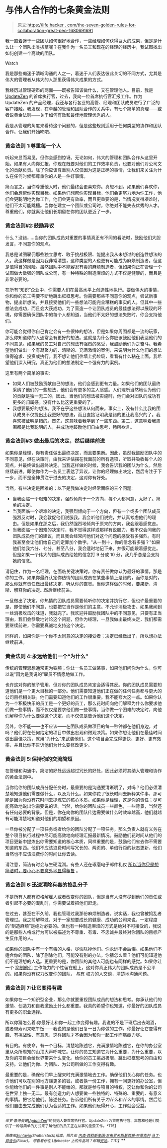 # 与伟人合作的七条黄金法则

> 原文:[https://life hacker . com/the-seven-golden-rules-for-collaboration-great-peo-1680691691](https://lifehacker.com/the-seven-golden-rules-for-collaborating-with-great-peo-1680691691)

我一直着迷于一些团队如何很好地合作，一些经理如何获得巨大的成果，但是是什么让一个团队出类拔萃呢？在我作为一名员工和现在的经理的经历中，我试图找出如何创建一个高效的团队。

Watch

我是那些痴迷于清晰沟通的人之一，着迷于人们表达彼此关切的不同方式，尤其是伟大的管理者从伟大的人那里获得伟大成果的方式。

我经历过管理硬币的两面——既被告知该做什么，又在管理他人。目前，我是 [UpdateZen](http://www.updatezen.com/) 的首席执行官，过去，我向一位首席执行官汇报工作。作为 UpdateZen 的产品经理，我还与各行各业的高管、经理和团队成员进行了广泛的客户接触。我发现，在卓越的管理和团队合作的关系中，有七个简单的真理——或者说黄金法则——关于如何有效和最佳地管理优秀的人。

我是从管理的角度来看待这个问题的，但是这些规则适用于任何类型的协作和团队合作。让我们开始吃吧。

### 黄金法则 1:尊重每一个人

听起来显而易见，但你会感到惊讶。无论如何，伟大的管理和团队合作从这里开始。如果有人向你汇报，你现在既要对他们的工作效率负责，也要对他们对公司文化的贡献负责。除了你应该尊重别人仅仅因为这是正确的事情，让我们来关注为什么在任何时候都尊重你的人是一件好事情。

简而言之，当你尊重他人时，他们最终会更喜欢你。真想不到。如果他们喜欢你，他们会想帮你实现目标。如果他们想帮你实现目标，他们会更努力地为你工作，他们会更聪明地为你工作，他们会更有效率，而且更重要的是，当情况变得艰难时，他们不太可能跳槽。当你在建立一个团队或公司时，你绝对不能失去优秀的人才。尊重他们，你就离让他们长期留在你的团队更近了一步。

### 黄金法则#2:鼓励异议

什么？没错……当你的团队成员对重要的事情真正有不同的看法时，鼓励他们大胆发言，不同意你的观点。

我总是试图雇佣那些独立思考、敢于挑战极限、能提出我从未想过的创造性想法的人。我这样做是因为我非常清楚，这种类型的人也更有可能成为麻烦制造者。但这是值得冒的风险。虽然团队中不能容忍有毒的麻烦制造者，但如果你正在管理一个试图做大做强的团队或公司，有一种特殊的制造麻烦的方式不仅是健康的，而且是非常必要的。

在所有“知识”企业中，你需要人们在最高水平上创造性地执行。要做伟大的事情，你和你的员工需要不断地跳出框框思考。你需要那些不同意你的观点，尝试新事物，提出新想法，并且接受他们的一些想法可能完全糟糕的事实的人。但其中一些想法会成功，而且会大获成功，为了营造一个让团队成员的最佳想法得以展现的环境，你需要确保团队中的每个人都知道，当他们不太好的想法失败时，你会支持他们。

你可能会觉得你自己肯定会有一些很棒的想法，但是如果你周围都是一流的玩家，那么你知道你的人通常会有更好的想法。这就是为什么你应该鼓励他们表达他们的不同意见。如果我的员工对自己的想法有强烈的感受，我鼓励他们为之奋斗。我希望他们做出一个有凝聚力的、清晰的、充满激情的案例，来说明为什么他们的想法值得追求、投资或执行。我不想让他们往墙上扔垃圾，看看有什么粘在上面。我希望他们深入研究，真正为他们的想法制定一个强有力的案例。

这里有两个简单的事实:

*   如果人们被鼓励贡献自己的想法，他们会感到更有力量。如果他们的团队最终采纳了他们的一些想法，他们会有更多的主人翁感。人们理所当然地认为他们的贡献是独一无二的，因此，当他们的想法被实施时，他们会对团队的成功有更多的归属感。没有什么比这更重要的了。
*   我想要最好的想法。我不在乎这些想法从何而来。事实上，没有什么比我的团队成员不仅提出比我更好的想法，而且直接证明我是错的更让我高兴的了。我喜欢被证明是错的。首先，这意味着我学到了一些东西。第二，这意味着我周围都是比我聪明的人，并成功地鼓励他们自由思考，畅所欲言。

### 黄金法则#3:做出最后的决定，然后继续前进

如果你是经理，你有责任做出最终决定，而且要果断。因此，虽然我鼓励团队中的不同意见，但在决策时，由我来评估摆在我面前的所有选项，听取并吸收每个人的观点，并最终做出最终决定。当我这样做的时候，我会告诉我的团队为什么，然后继续前进。即使你作为一名员工表达了异议，让你的经理做出决定，然后专注于下一步，而不是全神贯注于过去的决定，这对你有好处。

当然，有些决定是困难的；以下是我做决定时经常面临的三个问题:

*   当我面临一个艰难的决定，强烈倾向于一个方向，每个人都同意，太好了。简单的决定。
*   当我面临一个艰难的决定，我强烈倾向于一个方向，但有一个或多个团队成员强烈反对时，我会敦促他们说服我。我会听他们说完，并认真考虑他们的理由。但是如果在那之后，我仍然强烈地倾向于原来的方向，我会跟着感觉走。
*   当我面临一个困难的决定时，我不觉得这样或那样有说服力，我不仅会问我的团队成员他们的建议，而且我会经常问他们对这个问题的感受有多强烈。有时我甚至会让他们给自己的定罪加个数字。"从一到十，你的信念有多强？"如果他们给我六分、七分，甚至八分，我会适时地记下来，并很可能跟着感觉走。但是如果一个伟大的团队成员给她的信念打 9 分或 10 分，我几乎总是会支持她的信念。

请记住，作为一名经理，在面临关键决策时，你有责任做你认为最好的事情。那是你的工作。如果你最终认定你热情的团队成员在某些事情上是错的，而你是对的，那么你就有责任做出最终决定，听从你的直觉。当你这样做的时候，要果断、清晰、解释你的决定...然后继续前进。

一旦做出了决定，你热情的团队成员需要倾听你的决定并执行它，但也许最重要的是，即使他们不同意，也要把它当作是他们的主意。不允许消极攻击。如果我闻到一丝消极攻击的味道，我就完了。我欢迎并鼓励我团队中的不同意见，只要有正当理由，我们会恭敬地讨论这个问题，但作为经理，一旦我做出最终决定，我们都需要继续前进，你需要真诚地支持这个决定。

同样的，如果你是一个你不太同意的决定的接受者；决定已经做出了，所以想办法继续前进。

### 黄金法则 4:永远给他们一个“为什么”

传统的管理思想通常更为铁腕；你让一名员工做某事，如果他们问你为什么，你可以说“因为是我说的”雇员不情愿地做工作。

也许这对你的孩子管用，但对你的团队成员肯定会适得其反。你的团队成员需要知道他们是一个更大目标的一部分。他们需要知道他们正在做的任何任务都与更大的公司目标相关联。他们需要知道他们的工作很重要。我不能夸大这一点。如果你认为一个积极快乐的员工是一个更好的员工，那么花时间向他们解释为什么你要求他们做一些事情，而不仅仅是要求他们做一些事情。当你做一个困难的决定时，向他们解释你为什么要做这个决定，而不仅仅是告诉他们这个决定。

另外，你不能——也不应该——在团队成员做项目的每一秒钟都在他们身边，对吗？他们将在任何给定的项目中做出宏观和微观决策。如果你想让他们在最佳时间做出最佳决策，就用“为什么”来武装他们。这个项目会完成得更快、更好、更有效率，并且比你不告诉他们为什么要修改更少。

### 黄金法则 5:保持你的交流简短

在管理和沟通中，简洁的好处远远超过冗长的好处，因此必须将其纳入管理和协作的黄金法则中。

当你给你的团队成员分配任务时，最重要的是沟通要清晰明了，对吗？他们必须清楚地知道他们需要做什么，以及为什么。如果你花了很长时间去解释某件事，那可能是因为你没有花时间去提炼它的核心本质。如果你是经理，这是你的责任；尽可能高效地说出你需要说的话。当然，给你的团队成员一些颜色，一些背景，当然还有任何必要的背景。但是，你在向你的团队传达需要做什么时效率越高，他们就越有可能清楚地知道对他们的期望和原因。

一旦你被分配了一项任务或者给你的团队分配了一项任务，那么负责人就有义务在整个项目执行过程中尽可能高效地向经理汇报最新情况。鼓励他们花时间从他们的项目更新中提炼出你需要知道的核心本质，同样重要的是，鼓励他们省去你不需要知道的东西。他们不应该浪费时间写冗长的、两页的、单倍行距的状态更新，他们当然也不应该浪费你的时间让你去读。

请注意，简洁有时会与生硬混淆。有些人还在琢磨电子邮件礼仪 [所以当你只是想简洁时，要小心不要意外地显得粗鲁](https://lifehacker.com/how-can-i-communicate-better-at-the-office-1001505647) 。

### 黄金法则 6:迅速清除有毒的捣乱分子

不是所有人都有资格解雇人或者改变你的团队，但是当有人没有尽到他们的责任或者引起不必要的混乱时，你需要试着把他们赶走。

在过去，甚至在不久前，我也管理过我那份麻烦制造者。说实话，我也曾被捣乱者管理过。我之前解释过，对于一家想要成长的健康、成功的公司来说，一定程度的“制造麻烦”是绝对必要的。但也有一种制造麻烦的方式是绝对不可接受的，我说的是那些人格或行为可以被描述为不尊重、有毒、不忠诚并最终对你团队的目标产生反作用的人。

如果你的团队中有一个有毒的人格，尽快除掉他们。你永远不会后悔。如果他们不适合你的团队，除了删除他们，可能没有别的办法。你猜怎么着？他们可能知道他们不是理想的人选。更重要的是，你团队的其他人可能也有同样的感觉。如果你让一个 [抑制他们](https://lifehacker.com/how-do-i-deal-with-a-frustratingly-dumb-coworker-1484980658) 工作能力的个性留在船上，这对你真正伟大的团队成员是不公平的。如果你没有权力改变你的团队， [与有](http://lifehacker.com/your-boss-is-bad-for-you-why-bad-bosses-infect-your-li-5888886) 权力的人交谈，清楚地沟通问题。

### 黄金法则 7:让它变得有趣

如果你在一个知识型企业，那么你就要重视团队成员的想法和思考。你承认他们的激情、创造力和自我激励比什么都重要。我真的希望你也知道，你最好的团队成员有更多的职业选择。

所以你猜怎么着:你最好让和你一起工作变得有趣。我说的不是下班后出去喝酒，或者带寿司来吃午饭——我说的是他们日复一日为你做的工作。你最好让它变得有趣、有挑战性、有意思，这样团队才不会因为和你一起工作而筋疲力尽。

有目的。有使命。有一个目标，清楚地陈述它，充满激情地陈述它，在你的办公室里从众所周知的山顶大声呼喊它。让你的员工知道它为什么重要，为什么重要，以及你的项目会给世界带来什么变化。给你的员工挑战极限、跳出框框思考的自由和支持。让他们为你、为团队、为公司所做的工作变得有趣。

最重要的是，确保他们早上醒来时充满激情地去工作。确保他们关心你的任务。也许他们可以在别的地方赚更多的钱，或者换一份工作，拥有一间更好的办公室，但你能给他们的一件事是别人不能给的，那就是参与项目的特权，这让你和你的公司在世界上独一无二。最有创造力的人想要做一些独特的、特殊的、重要的、有意义的事情。把它给他们。陈述任务。告诉他们所有关于*为什么*和*什么*的事情。然后给他们自由去完成他们认为合适的工作。如果他们玩得开心，工作就会受益。

* * *

<small>*保罗·鲁德曼是*</small>[<small>*UpdateZen*</small>](http://www.updatezen.com/)<small>*的创始人兼首席执行官。UpdateZen 为首席执行官、高管和经理们提供了一种最简单的方式来了解他们的员工正在从事的重要工作。*T15】</small>

<small>*图像由*</small>[<small>*Sentavio*</small>](http://www.shutterstock.com/pic-233171827/stock-vector-flat-style-modern-business-people-turn-up-cog-wheel-gear-infographic-concept-conceptual-web.html?src=csl_recent_image-4)<small>*(Shutterstock)组成。照片由*</small> [<small>*内森·西默斯*</small>](https://www.flickr.com/photos/nosha/2459245450)<small></small>*[<small>*奎因·东布罗夫斯基*</small>](https://www.flickr.com/photos/quinnanya/4824318454)<small></small>*[<small>*西蒙·布莱克利*</small>](https://www.flickr.com/photos/sblackley/2987232840) <small></small>[<small></small>](https://www.flickr.com/photos/aalto-cs/9672475760)*<small></small>*[<small>*马丁·菲舍尔*</small>](https://www.flickr.com/photos/marfis75/14481855815/)<small>*(Flickr)。 想看看你在 Lifehacker 上的作品吗？邮箱*</small>[<small>*安迪*</small>](mailto:andy@lifehacker.com)<small>*。*T111】</small>****